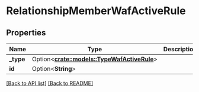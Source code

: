# RelationshipMemberWafActiveRule

## Properties

Name | Type | Description | Notes
------------ | ------------- | ------------- | -------------
**_type** | Option<[**crate::models::TypeWafActiveRule**](TypeWafActiveRule.md)> |  | 
**id** | Option<**String**> |  | [readonly]

[[Back to API list]](../README.md#documentation-for-api-endpoints) [[Back to README]](../README.md)


